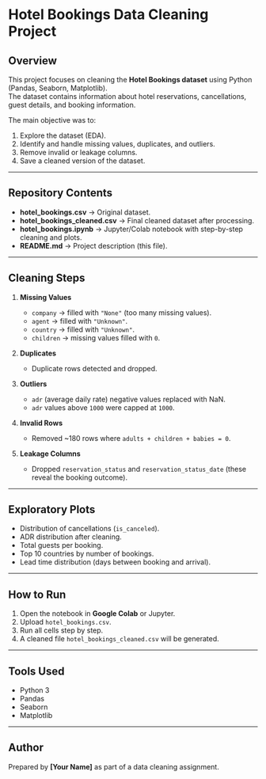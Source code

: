 # Hotel Bookings Data Cleaning Project

## Overview
This project focuses on cleaning the **Hotel Bookings dataset** using Python (Pandas, Seaborn, Matplotlib).  
The dataset contains information about hotel reservations, cancellations, guest details, and booking information.  

The main objective was to:
1. Explore the dataset (EDA).
2. Identify and handle missing values, duplicates, and outliers.
3. Remove invalid or leakage columns.
4. Save a cleaned version of the dataset.

---

## Repository Contents
- **hotel_bookings.csv** → Original dataset.  
- **hotel_bookings_cleaned.csv** → Final cleaned dataset after processing.  
- **hotel_bookings.ipynb** → Jupyter/Colab notebook with step-by-step cleaning and plots.  
- **README.md** → Project description (this file).

---

## Cleaning Steps
1. **Missing Values**
   - `company` → filled with `"None"` (too many missing values).  
   - `agent` → filled with `"Unknown"`.  
   - `country` → filled with `"Unknown"`.  
   - `children` → missing values filled with `0`.  

2. **Duplicates**
   - Duplicate rows detected and dropped.

3. **Outliers**
   - `adr` (average daily rate) negative values replaced with NaN.  
   - `adr` values above `1000` were capped at `1000`.  

4. **Invalid Rows**
   - Removed ~180 rows where `adults + children + babies = 0`.

5. **Leakage Columns**
   - Dropped `reservation_status` and `reservation_status_date` (these reveal the booking outcome).

---

## Exploratory Plots
- Distribution of cancellations (`is_canceled`).  
- ADR distribution after cleaning.  
- Total guests per booking.  
- Top 10 countries by number of bookings.  
- Lead time distribution (days between booking and arrival).  

---

## How to Run
1. Open the notebook in **Google Colab** or Jupyter.  
2. Upload `hotel_bookings.csv`.  
3. Run all cells step by step.  
4. A cleaned file `hotel_bookings_cleaned.csv` will be generated.  

---

## Tools Used
- Python 3  
- Pandas  
- Seaborn  
- Matplotlib  

---

## Author
Prepared by **[Your Name]** as part of a data cleaning assignment.
